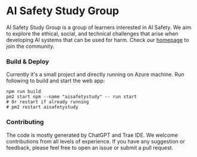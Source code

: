 # AI Safety Study Group

AI Safety Study Group is a group of learners interested in AI Safety. We aim to explore the ethical, social, and technical challenges that arise when developing AI systems that can be used for harm. Check our [homepage](https://aisafetystudy.gixia.org/) to join the community.

### Build & Deploy

Currently it's a small project and directly running on Azure machine. Run following to build and start the web app:
```
npm run build
pm2 start npm --name "aisafetystudy" -- run start
# Or restart if already running
# pm2 restart aisafetystudy
```

### Contributing
The code is mostly generated by ChatGPT and Trae IDE. We welcome contributions from all levels of experience. If you have any suggestion or feedback, please feel free to open an issue or submit a pull request.